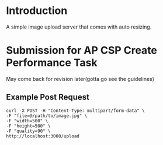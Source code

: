 # Introduction

A simple image upload server that comes with auto resizing.

# Submission for AP CSP Create Performance Task

May come back for revision later(gotta go see the guidelines)

## Example Post Request

```
curl -X POST -H "Content-Type: multipart/form-data" \
-F "file=@/path/to/image.jpg" \
-F "width=500" \
-F "height=500" \
-F "quality=90" \
http://localhost:3000/upload
```
